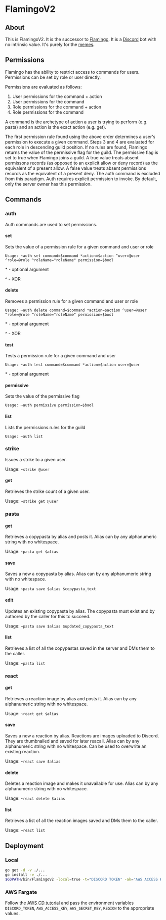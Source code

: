 # FlamingoV2

## About
This is FlamingoV2. It is the successor to [Flamingo](https://github.com/njha7/Flamingo). It is a [Discord](https://discordapp.com) bot with no intrinsic value. It's purely for the [memes](https://www.youtube.com/watch?v=P9ibDqbfPdY).

## Permissions
Flamingo has the ability to restrict access to commands for users. Permissions can be set by role or user directly. 

Permissions are evaluated as follows:

1. User permissions for the command + action
2. User permissions for the command
3. Role permissions for the command + action
4. Role permissions for the command

A command is the archetype of action a user is trying to perform (e.g. pasta) and an action is the exact action (e.g. get).

The first permission rule found using the above order determines a user's permission to execute a given command. Steps 3 and 4 are evaluated for each role in descending guild position. If no rules are found, Flamingo returns the value of the permissive flag for the guild. The permissive flag is set to true when Flamingo joins a guild. A true value treats absent permissons records (as opposed to an explicit allow or deny record) as the equivalent of a present allow. A false value treats absent permissions records as the equivalent of a present deny. The auth command is excluded from this paradigm. Auth requires explicit permission to invoke. By default, only the server owner has this permission. 

## Commands

### auth
Auth commands are used to set permissions.

#### set
Sets the value of a permission rule for a given command and user or role

```Usage: ~auth set command=$command *action=$action ^user=@user ^role=@role ^roleName="roleName" permission=$bool```
						
\* - optional argument

^ - XOR

#### delete
Removes a permission rule for a given command and user or role

```Usage: ~auth delete command=$command *action=$action ^user=@user ^role=@role ^roleName="roleName" permission=$bool```
						
\* - optional argument

^ - XOR

#### test
Tests a permission rule for a given command and user

```Usage: ~auth test command=$command *action=$action user=@user```
						
\* - optional argument

#### permissive
Sets the value of the permissive flag

```Usage: ~auth permissive permission=$bool```

#### list
Lists the permissions rules for the guild

```Usage: ~auth list```

### strike
Issues a strike to a given user.

Usage: ```~strike @user```

#### get
Retrieves the strike count of a given user.

Usage: ```~strike get @user```

### pasta

#### get
Retrieves a copypasta by alias and posts it. Alias can by any alphanumeric string with no whitespace.

Usage: ```~pasta get $alias```

#### save
Saves a new a copypasta by alias. Alias can by any alphanumeric string with no whitespace.

Usage: ```~pasta save $alias $copypasta_text```

#### edit
Updates an existing copypasta by alias. The copypasta must exist and by authored by the caller for this to succeed.

Usage: ```~pasta save $alias $updated_copypasta_text```

#### list
Retrieves a list of all the copypastas saved in the server and DMs them to the caller.

Usage: ```~pasta list```

### react

#### get
Retrieves a reaction image by alias and posts it. Alias can by any alphanumeric string with no whitespace.

Usage: ```~react get $alias```

#### save
Saves a new a reaction by alias. Reactions are images uploaded to Discord. They are thumbnailed and saved for later reacall. Alias can by any alphanumeric string with no whitespace. Can be used to overwrite an existing reaction.

Usage: ```~react save $alias```

#### delete
Deletes a reaction image and makes it unavailable for use. Alias can by any alphanumeric string with no whitespace.

Usage: ```~react delete $alias```

#### list
Retrieves a list of all the reaction images saved and DMs them to the caller.

Usage: ```~react list```

## Deployment

### Local
```bash
go get -d -v ./...
go install -v ./...
$GOPATH/bin/FlamingoV2 -local=true -t="DISCORD TOKEN" -ak="AWS ACCESS KEY" -sk="AWS SECRET KEY" -r="AWS Region (e.g. us-west-2)"
```

### AWS Fargate
Follow the [AWS CD tutorial](https://docs.aws.amazon.com/AmazonECS/latest/developerguide/ecs-cd-pipeline.html) and pass the environment variables ```DISCORD_TOKEN```, ```AWS_ACCESS_KEY```, ```AWS_SECRET_KEY```, ```REGION``` to the appropriate values.